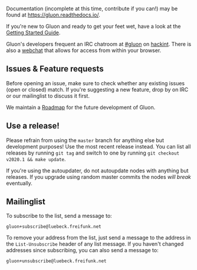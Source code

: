 Documentation (incomplete at this time, contribute if you can!) may be found at
https://gluon.readthedocs.io/.

If you're new to Gluon and ready to get your feet wet, have a look at the
[Getting Started Guide](https://gluon.readthedocs.io/en/latest/user/getting_started.html).

Gluon's developers frequent an IRC chatroom at [#gluon](ircs://irc.hackint.org/#gluon)
on [hackint](https://hackint.org/). There is also a [webchat](https://webirc.hackint.org/#irc://irc.hackint.org/#gluon)
that allows for access from within your browser.

## Issues & Feature requests

Before opening an issue, make sure to check whether any existing issues
(open or closed) match. If you're suggesting a new feature, drop by on IRC or
our mailinglist to discuss it first.

We maintain a [Roadmap](https://github.com/freifunk-gluon/gluon/wiki/Roadmap) for
the future development of Gluon.

## Use a release!

Please refrain from using the `master` branch for anything else but development purposes!
Use the most recent release instead. You can list all releases by running `git tag`
and switch to one by running `git checkout v2020.1 && make update`.

If you're using the autoupdater, do not autoupdate nodes with anything but releases.
If you upgrade using random master commits the nodes *will break* eventually.

## Mailinglist

To subscribe to the list, send a message to:

    gluon+subscribe@luebeck.freifunk.net

To remove your address from the list, just send a message to
the address in the `List-Unsubscribe` header of any list
message. If you haven't changed addresses since subscribing,
you can also send a message to:

    gluon+unsubscribe@luebeck.freifunk.net
